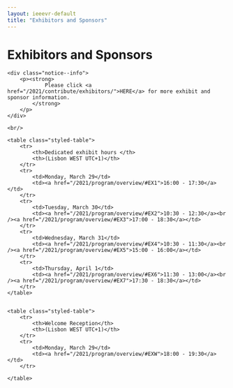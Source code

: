 ```yaml
---
layout: ieeevr-default
title: "Exhibitors and Sponsors"
---
```


<style>
    .styled-table {
        border-collapse: collapse;
        margin: 25px 0;
        font-size: 0.8em;
        font-family: sans-serif;
        /*min-width: 400px;*/
        box-shadow: 0 0 20px rgba(0, 0, 0, 0.15);
        display: table;
    }

    .styled-table thead tr {
        background-color: #00aeef;
        color: #ffffff;
        text-align: left;
    }

    .styled-table th,
    .styled-table td {
        padding: 12px 15px;
    }

    .styled-table tbody tr {
        border-bottom: 1px solid #dddddd;
    }

    .styled-table tbody tr:nth-of-type(even) {
        background-color: #f3f3f3;
    }

    .styled-table tbody tr:last-of-type {
        border-bottom: 2px solid #00aeef;
    }

    .styled-table tbody tr.active-row {
        font-weight: bold;
        color: #00aeef;
    }

</style>

<div>
    <h1>Exhibitors and Sponsors</h1>


    <div class="notice--info">
        <p><strong>
                Please click <a href="/2021/contribute/exhibitors/">HERE</a> for more exhibit and sponsor information.
            </strong>
        </p>
    </div>

    <br/>
    
    <table class="styled-table">
        <tr>
            <th>Dedicated exhibit hours </th>
            <th>(Lisbon WEST UTC+1)</th>
        </tr>
        <tr>
            <td>Monday, March 29</td>
            <td><a href="/2021/program/overview/#EX1">16:00 - 17:30</a></td>
        </tr>
        <tr>
            <td>Tuesday, March 30</td>
            <td><a href="/2021/program/overview/#EX2">10:30 - 12:30</a><br /><a href="/2021/program/overview/#EX3">17:00 - 18:30</a></td>
        </tr>
        <tr>
            <td>Wednesday, March 31</td>
            <td><a href="/2021/program/overview/#EX4">10:30 - 11:30</a><br /><a href="/2021/program/overview/#EX5">15:00 - 16:00</a></td>
        </tr>
        <tr>
            <td>Thursday, April 1</td>
            <td><a href="/2021/program/overview/#EX6">11:30 - 13:00</a><br /><a href="/2021/program/overview/#EX7">17:30 - 18:30</a></td>
        </tr>
    </table>


    <table class="styled-table">
        <tr>
            <th>Welcome Reception</th>
            <th>(Lisbon WEST UTC+1)</th>
        </tr>
        <tr>
            <td>Monday, March 29</td>
            <td><a href="/2021/program/overview/#EXW">18:00 - 19:30</a></td>
        </tr>

    </table>




</div>
